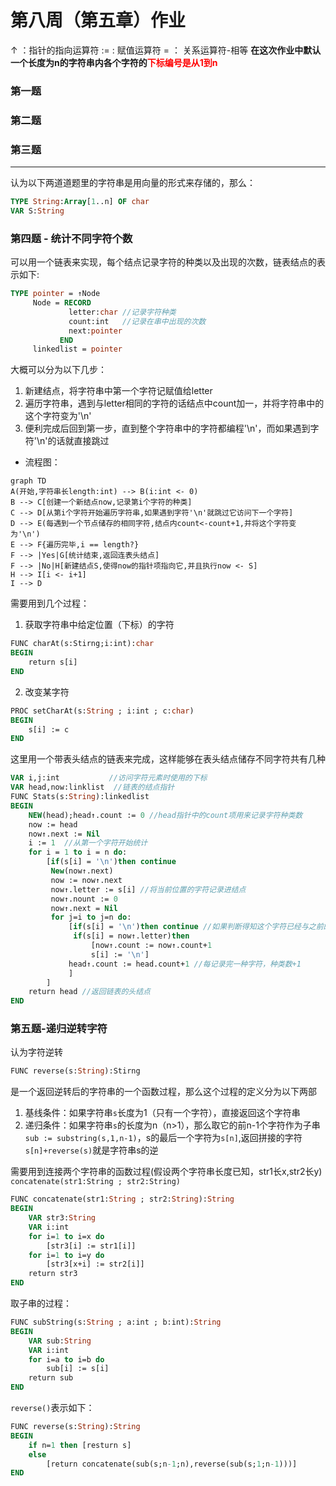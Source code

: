 # 第八周（第五章）作业
↑ ：指针的指向运算符
:=  :  赋值运算符
=   ： 关系运算符-相等
**在这次作业中默认一个长度为n的字符串内各个字符的<font color = red>下标编号是从1到n</font>**
### 第一题
### 第二题
### 第三题
****
认为以下两道道题里的字符串是用向量的形式来存储的，那么：
```pascal
TYPE String:Array[1..n] OF char
VAR S:String
```
### 第四题 - 统计不同字符个数
可以用一个链表来实现，每个结点记录字符的种类以及出现的次数，链表结点的表示如下:
```pascal
TYPE pointer = ↑Node
     Node = RECORD
             letter:char //记录字符种类
             count:int   //记录在串中出现的次数
             next:pointer
           END
     linkedlist = pointer
```

大概可以分为以下几步：
1. 新建结点，将字符串中第一个字符记赋值给letter
2. 遍历字符串，遇到与letter相同的字符的话结点中count加一，并将字符串中的这个字符变为'\n'
3. 便利完成后回到第一步，直到整个字符串中的字符都编程'\n'，而如果遇到字符'\n'的话就直接跳过
  
- 流程图：
```mermaid
graph TD
A(开始,字符串长length:int) --> B(i:int <- 0)
B --> C[创建一个新结点now,记录第i个字符的种类]
C --> D[从第i个字符开始遍历字符串,如果遇到字符'\n'就跳过它访问下一个字符]
D --> E(每遇到一个节点储存的相同字符,结点内count<-count+1,并将这个字符变为'\n')
E --> F{遍历完毕,i == length?}
F --> |Yes|G[统计结束,返回连表头结点]
F --> |No|H[新建结点S,使得now的指针项指向它,并且执行now <- S]
H --> I[i <- i+1]
I --> D
```
需要用到几个过程：
1. 获取字符串中给定位置（下标）的字符
```pascal
FUNC charAt(s:Stirng;i:int):char
BEGIN
    return s[i]
END
```
2. 改变某字符
```pascal
PROC setCharAt(s:String ; i:int ; c:char)
BEGIN
    s[i] := c
END
```
这里用一个带表头结点的链表来完成，这样能够在表头结点储存不同字符共有几种
  
```pascal
VAR i,j:int           //访问字符元素时使用的下标
VAR head,now:linklist  //链表的结点指针
FUNC Stats(s:String):linkedlist
BEGIN
    NEW(head);head↑.count := 0 //head指针中的count项用来记录字符种类数
    now := head
    now↑.next := Nil
    i := 1  //从第一个字符开始统计
    for i = 1 to i = n do:
        [if(s[i] = '\n')then continue
         New(now↑.next)
         now := now↑.next
         now↑.letter := s[i] //将当前位置的字符记录进结点
         now↑.nount := 0
         now↑.next = Nil
         for j=i to j=n do:
             [if(s[i] = '\n')then continue //如果判断得知这个字符已经与之前的字符重复了就跳过
              if(s[i] = now↑.letter)then
                  [now↑.count := now↑.count+1
                  s[i] := '\n']
             head↑.count := head.count+1 //每记录完一种字符，种类数+1
             ]
        ]
    return head //返回链表的头结点
END
```
### 第五题-递归逆转字符
认为字符逆转
```pascal
FUNC reverse(s:String):Stirng
```
是一个返回逆转后的字符串的一个函数过程，那么这个过程的定义分为以下两部
1. 基线条件：如果字符串`s`长度为1（只有一个字符），直接返回这个字符串
2. 递归条件：如果字符串`s`的长度为n（n>1），那么取它的前n-1个字符作为子串`sub := substring(s,1,n-1)`，s的最后一个字符为`s[n]`,返回拼接的字符`s[n]+reverse(s)`就是字符串s的逆

需要用到连接两个字符串的函数过程(假设两个字符串长度已知，str1长x,str2长y)
`concatenate(str1:String ; str2:String)`
```pascal
FUNC concatenate(str1:String ; str2:String):String
BEGIN
    VAR str3:String
    VAR i:int
    for i=1 to i=x do
        [str3[i] := str1[i]]
    for i=1 to i=y do
        [str3[x+i] := str2[i]]
    return str3
END
```
取子串的过程：
```pascal
FUNC subString(s:String ; a:int ; b:int):String
BEGIN
    VAR sub:String
    VAR i:int
    for i=a to i=b do
        sub[i] := s[i]
    return sub
END
```
`reverse()`表示如下：
```pascal
FUNC reverse(s:String):String
BEGIN
    if n=1 then [resturn s]
    else
        [return concatenate(sub(s;n-1;n),reverse(sub(s;1;n-1)))]
END
```
